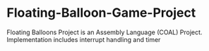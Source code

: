 # Floating-Balloon-Game-Project
Floating Balloons Project is an Assembly Language (COAL) Project. Implementation includes interrupt handling and timer
